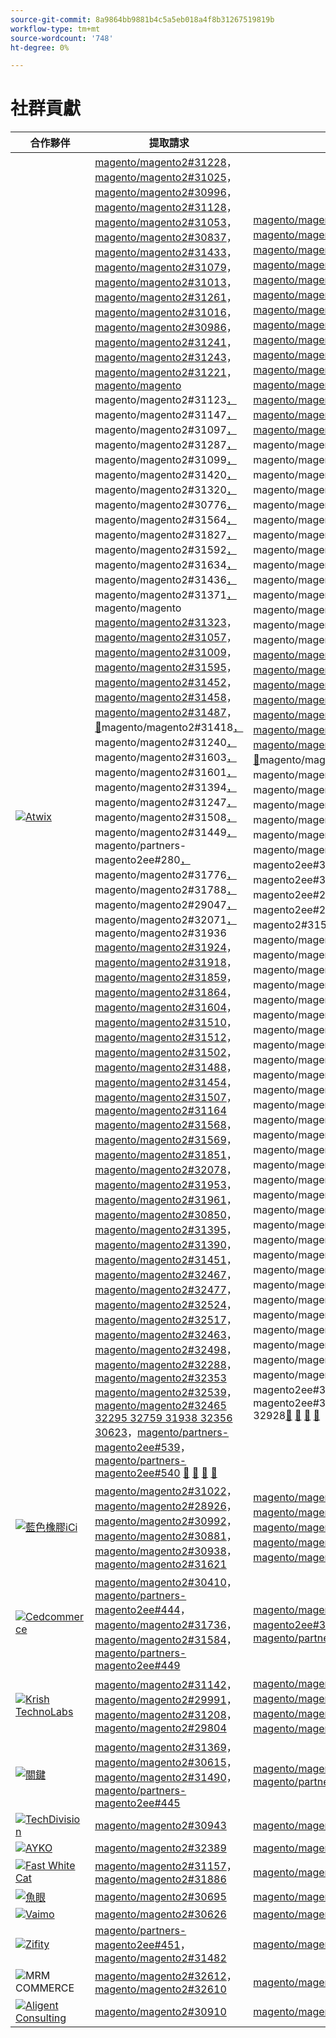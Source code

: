 ```yaml
---
source-git-commit: 8a9864bb9881b4c5a5eb018a4f8b31267519819b
workflow-type: tm+mt
source-wordcount: '748'
ht-degree: 0%

---
```

# 社群貢獻

| 合作夥伴 | 提取請求 | 相關的GitHub問題 |
| ------- | ------- | ------- |
| <a target="_blank" href="https://partners.magento.com/portal/directory/?query=Atwix"><img alt="Atwix" src="https://avatars.githubusercontent.com/t/2617739?s=400&v=4"></a> | [magento/magento2#31228](https://github.com/magento/magento2/pull/31228)，[magento/magento2#31025](https://github.com/magento/magento2/pull/31025)，[magento/magento2#30996](https://github.com/magento/magento2/pull/30996)，[magento/magento2#31128](https://github.com/magento/magento2/pull/31128)，[magento/magento2#31053](https://github.com/magento/magento2/pull/31053)，[magento/magento2#30837](https://github.com/magento/magento2/pull/30837)，[magento/magento2#31433](https://github.com/magento/magento2/pull/31433)，[magento/magento2#31079](https://github.com/magento/magento2/pull/31079)， [magento/magento2#31013](https://github.com/magento/magento2/pull/31013)，[magento/magento2#31261](https://github.com/magento/magento2/pull/31261)，[magento/magento2#31016](https://github.com/magento/magento2/pull/31016)，[magento/magento2#30986](https://github.com/magento/magento2/pull/30986)，[magento/magento2#31241](https://github.com/magento/magento2/pull/31241)，[magento/magento2#31243](https://github.com/magento/magento2/pull/31243)，[magento/magento2#31221](https://github.com/magento/magento2/pull/31221)，[magento/magento ](https://github.com/magento/magento2/pull/31123)magento/magento2#31123[，](https://github.com/magento/magento2/pull/31147)magento/magento2#31147[，](https://github.com/magento/magento2/pull/31097)magento/magento2#31097[，](https://github.com/magento/magento2/pull/31287)magento/magento2#31287[，](https://github.com/magento/magento2/pull/31099)magento/magento2#31099[，](https://github.com/magento/magento2/pull/31420)magento/magento2#31420[，](https://github.com/magento/magento2/pull/31320)magento/magento2#31320[， ](https://github.com/magento/magento2/pull/30776)magento/magento2#30776[，](https://github.com/magento/magento2/pull/31564)magento/magento2#31564[，](https://github.com/magento/magento2/pull/31827)magento/magento2#31827[，](https://github.com/magento/magento2/pull/31592)magento/magento2#31592[，](https://github.com/magento/magento2/pull/31634)magento/magento2#31634[，](https://github.com/magento/magento2/pull/31436)magento/magento2#31436[，](https://github.com/magento/magento2/pull/31371)magento/magento2#31371[，](https://github.com/magento/magento2/pull/31323)magento/magento [magento/magento2#31323](https://github.com/magento/magento2/pull/31057)，[magento/magento2#31057](https://github.com/magento/magento2/pull/31009)，[magento/magento2#31009](https://github.com/magento/magento2/pull/31595)，[magento/magento2#31595](https://github.com/magento/magento2/pull/31452)，[magento/magento2#31452](https://github.com/magento/magento2/pull/31458)，[magento/magento2#31458](https://github.com/magento/magento2/pull/31487)，[magento/magento2#31487](https://github.com/magento/magento2/pull/31418)，[&#128279;](https://github.com/magento/magento2/pull/31240)magento/magento2#31418[，](https://github.com/magento/magento2/pull/31603)magento/magento2#31240[，](https://github.com/magento/magento2/pull/31601)magento/magento2#31603[，](https://github.com/magento/magento2/pull/31394)magento/magento2#31601[，](https://github.com/magento/magento2/pull/31247)magento/magento2#31394[，](https://github.com/magento/magento2/pull/31508)magento/magento2#31247[，](https://github.com/magento/magento2/pull/31449)magento/magento2#31508[， ](https://github.com/magento/magento2/pull/31776)magento/magento2#31449[，](https://github.com/magento/magento2/pull/31788)magento/partners-magento2ee#280[，](https://github.com/magento/magento2/pull/29047)magento/magento2#31776[，](https://github.com/magento/partners-magento2ee/pull/280)magento/magento2#31788[，](https://github.com/magento/magento2/pull/32071)magento/magento2#29047[，](https://github.com/magento/magento2/pull/31936)magento/magento2#32071[，](https://github.com/magento/magento2/pull/31924)magento/magento2#31936 [magento/magento2#31924](https://github.com/magento/magento2/pull/31918)，[magento/magento2#31918](https://github.com/magento/magento2/pull/31859)，[magento/magento2#31859](https://github.com/magento/magento2/pull/31864)，[magento/magento2#31864](https://github.com/magento/magento2/pull/31604)，[magento/magento2#31604](https://github.com/magento/magento2/pull/31510)，[magento/magento2#31510](https://github.com/magento/magento2/pull/31512)， [magento/magento2#31512](https://github.com/magento/magento2/pull/31502)，[magento/magento2#31502](https://github.com/magento/magento2/pull/31488)，[magento/magento2#31488](https://github.com/magento/magento2/pull/31454)，[magento/magento2#31454](https://github.com/magento/magento2/pull/31507)，[magento/magento2#31507](https://github.com/magento/magento2/pull/31164)，[magento/magento2#31164](https://github.com/magento/magento2/pull/31568) [magento/magento2#31568](https://github.com/magento/magento2/pull/31569)，[magento/magento2#31569](https://github.com/magento/magento2/pull/31851)，[magento/magento2#31851](https://github.com/magento/magento2/pull/32078)，[magento/magento2#32078](https://github.com/magento/magento2/pull/31953)，[magento/magento2#31953](https://github.com/magento/magento2/pull/31961)，[magento/magento2#31961](https://github.com/magento/magento2/pull/30850)， [magento/magento2#30850](https://github.com/magento/magento2/pull/31395)，[magento/magento2#31395](https://github.com/magento/magento2/pull/31390)，[magento/magento2#31390](https://github.com/magento/magento2/pull/31451)，[magento/magento2#31451](https://github.com/magento/magento2/pull/32467)，[magento/magento2#32467](https://github.com/magento/magento2/pull/32477)，[magento/magento2#32477](https://github.com/magento/magento2/pull/32524)， [magento/magento2#32524](https://github.com/magento/magento2/pull/32517)，[magento/magento2#32517](https://github.com/magento/magento2/pull/32463)，[magento/magento2#32463](https://github.com/magento/magento2/pull/32498)，[magento/magento2#32498](https://github.com/magento/magento2/pull/32288)，[magento/magento2#32288](https://github.com/magento/magento2/pull/32353)，[magento/magento2#32353](https://github.com/magento/magento2/pull/32539) [magento/magento2#32539](https://github.com/magento/magento2/pull/32465)，[magento/magento2#32465 32295 32759 31938 32356 30623](https://github.com/magento/magento2/pull/32295)，[magento/partners-magento2ee#539](https://github.com/magento/magento2/pull/32759)，[magento/partners-magento2ee#540](https://github.com/magento/magento2/pull/31938) [&#128279;](https://github.com/magento/magento2/pull/32356) [&#128279;](https://github.com/magento/magento2/pull/30623) [&#128279;](https://github.com/magento/partners-magento2ee/pull/539) [&#128279;](https://github.com/magento/partners-magento2ee/pull/540) | [magento/magento2#31233](https://github.com/magento/magento2/issues/31233)，[magento/magento2#31031](https://github.com/magento/magento2/issues/31031)，[magento/magento2#31056](https://github.com/magento/magento2/issues/31056)，[magento/magento2#31130](https://github.com/magento/magento2/issues/31130)，[magento/magento2#31074](https://github.com/magento/magento2/issues/31074)，[magento/magento2#30858](https://github.com/magento/magento2/issues/30858)，[magento/magento2#31438](https://github.com/magento/magento2/issues/31438)，[magento/magento2#31160](https://github.com/magento/magento2/issues/31160)， [magento/magento2#31034](https://github.com/magento/magento2/issues/31034)，[magento/magento2#31168](https://github.com/magento/magento2/issues/31168)，[magento/magento2#31033](https://github.com/magento/magento2/issues/31033)，[magento/magento2#31039](https://github.com/magento/magento2/issues/31039)，[magento/magento2#31250](https://github.com/magento/magento2/issues/31250)，[magento/magento2#31249](https://github.com/magento/magento2/issues/31249)，[magento/magento2#31234](https://github.com/magento/magento2/issues/31234)，[magento/magento ](https://github.com/magento/magento2/issues/31129)magento/magento2#31129[，](https://github.com/magento/magento2/issues/31153)magento/magento2#31153[，](https://github.com/magento/magento2/issues/31132)magento/magento2#31132[，](https://github.com/magento/magento2/issues/31290)magento/magento2#31290[，](https://github.com/magento/magento2/issues/31131)magento/magento2#31131[，](https://github.com/magento/magento2/issues/31440)magento/magento2#31440[，](https://github.com/magento/magento2/issues/31327)magento/magento2#31327[， ](https://github.com/magento/magento2/issues/30784)magento/magento2#30784[，](https://github.com/magento/magento2/issues/31575)magento/magento2#31575[，](https://github.com/magento/magento2/issues/31844)magento/magento2#31844[，](https://github.com/magento/magento2/issues/31628)magento/magento2#31628[，](https://github.com/magento/magento2/issues/31647)magento/magento2#31647[，](https://github.com/magento/magento2/issues/31437)magento/magento2#31437[，](https://github.com/magento/magento2/issues/31442)magento/magento2#31442[，](https://github.com/magento/magento2/issues/31325)magento/magento [magento/magento2#31325](https://github.com/magento/magento2/issues/31073)，[magento/magento2#31073](https://github.com/magento/magento2/issues/31036)，[magento/magento2#31036](https://github.com/magento/magento2/issues/31627)，[magento/magento2#31627](https://github.com/magento/magento2/issues/31632)，[magento/magento2#31632](https://github.com/magento/magento2/issues/31522)，[magento/magento2#31522](https://github.com/magento/magento2/issues/31521)，[magento/magento2#31521](https://github.com/magento/magento2/issues/31441)，[&#128279;](https://github.com/magento/magento2/issues/31251)magento/magento2#31441[，](https://github.com/magento/magento2/issues/31624)magento/magento2#31251[，](https://github.com/magento/magento2/issues/31626)magento/magento2#31624[，](https://github.com/magento/magento2/issues/31403)magento/magento2#31626[，](https://github.com/magento/magento2/issues/31248)magento/magento2#31403[，](https://github.com/magento/magento2/issues/31516)magento/magento2#31248[，](https://github.com/magento/magento2/issues/31524)magento/magento2#31516[， ](https://github.com/magento/magento2/issues/31801)magento/partners-magento2ee#31524[，](https://github.com/magento/magento2/issues/28522)magento/partners-magento2ee#31801[，](https://github.com/magento/partners-magento2ee/issues/28586)magento/partners-magento2ee#28522[，](https://github.com/magento/partners-magento2ee/issues/31435)magento/partners-magento2ee#28586[，](https://github.com/magento/partners-magento2ee/issues/31560)magento/magento2#31435[，](https://github.com/magento/partners-magento2ee/issues/31561)magento2#31560[&#128279;](https://github.com/magento/magento2/issues/32072)magento/magento2#31561[，](https://github.com/magento/magento2/issues/31937)magento/magento2#32072[，](https://github.com/magento/magento2/issues/31902)magento/magento2#31937[，](https://github.com/magento/magento2/issues/31860)magento/magento2#31902[，](https://github.com/magento/magento2/issues/31865)magento/magento2#31860[，](https://github.com/magento/magento2/issues/31623)magento/magento2#31865[， ](https://github.com/magento/magento2/issues/31515)magento/magento2#31623[，](https://github.com/magento/magento2/issues/31514)magento/magento2#31515[，](https://github.com/magento/magento2/issues/31519)magento/magento2#31514[，](https://github.com/magento/magento2/issues/31520)magento/magento2#31519[，](https://github.com/magento/magento2/issues/31517)magento/magento2#31520[，](https://github.com/magento/magento2/issues/31075)magento/magento2#31517[， ](https://github.com/magento/magento2/issues/31574)magento/magento2#31075[，](https://github.com/magento/magento2/issues/31573)magento/magento2#31574[，](https://github.com/magento/magento2/issues/31852)magento/magento2#31573[，](https://github.com/magento/magento2/issues/32079)magento/magento2#31852[，](https://github.com/magento/magento2/issues/31954)magento/magento2#32079[，](https://github.com/magento/magento2/issues/31962)magento/magento2#31954[&#128279;](https://github.com/magento/magento2/issues/30855)magento/magento2#31962[，](https://github.com/magento/magento2/issues/30645)magento/magento2#30855[，](https://github.com/magento/magento2/issues/31523)magento/magento2#30645[，](https://github.com/magento/magento2/issues/32505)magento/magento2#31523[，](https://github.com/magento/magento2/issues/32504)magento/magento2#32505[，](https://github.com/magento/magento2/issues/32583)magento/magento2#32504[， ](https://github.com/magento/magento2/issues/32518)magento/magento2#32583[，](https://github.com/magento/magento2/issues/32507)magento/magento2#32518[，](https://github.com/magento/magento2/issues/32569)magento/magento2#32507[，](https://github.com/magento/magento2/issues/32502)magento/magento2#32569[，](https://github.com/magento/magento2/issues/32379)magento/magento2#32502[，](https://github.com/magento/magento2/issues/32279)magento/magento2#4451[， ](https://github.com/magento/magento2/issues/32568)magento/magento2#32379[，](https://github.com/magento/magento2/issues/32506)magento/magento2#32279[，](https://github.com/magento/magento2/issues/32377)magento/magento2#32568[，](https://github.com/magento/magento2/issues/4451)magento/partners-magento2ee#32506[，](https://github.com/magento/magento2/issues/32577)magento/partners-magento2ee#32377 32577 29631 30210 32574 32928[&#128279;](https://github.com/magento/magento2/issues/29631) [&#128279;](https://github.com/magento/magento2/issues/30210) [&#128279;](https://github.com/magento/partners-magento2ee/issues/32574) [&#128279;](https://github.com/magento/partners-magento2ee/issues/32928) |
| <a target="_blank" href="https://solutionpartners.adobe.com/s/directory/detail/blue+acorn+ici"><img alt="藍色橡膠iCi" src="https://avatars.githubusercontent.com/t/2916141?s=400&v=4"></a> | [magento/magento2#31022](https://github.com/magento/magento2/pull/31022)，[magento/magento2#28926](https://github.com/magento/magento2/pull/28926)，[magento/magento2#30992](https://github.com/magento/magento2/pull/30992)，[magento/magento2#30881](https://github.com/magento/magento2/pull/30881)，[magento/magento2#30938](https://github.com/magento/magento2/pull/30938)，[magento/magento2#31621](https://github.com/magento/magento2/pull/31621) | [magento/magento2#30265](https://github.com/magento/magento2/issues/30265)，[magento/magento2#29528](https://github.com/magento/magento2/issues/29528)，[magento/magento2#30286](https://github.com/magento/magento2/issues/30286)，[magento/magento2#30880](https://github.com/magento/magento2/issues/30880)，[magento/magento2#29690](https://github.com/magento/magento2/issues/29690)，[magento/magento2#27678](https://github.com/magento/magento2/issues/27678) |
| <a target="_blank" href="https://partners.magento.com/portal/directory/?query=Cedcommerce"><img alt="Cedcommerce" src="https://avatars.githubusercontent.com/t/3028824?s=400&v=4"></a> | [magento/magento2#30410](https://github.com/magento/magento2/pull/30410)，[magento/partners-magento2ee#444](https://github.com/magento/partners-magento2ee/pull/444)，[magento/magento2#31736](https://github.com/magento/magento2/pull/31736)，[magento/magento2#31584](https://github.com/magento/magento2/pull/31584)，[magento/partners-magento2ee#449](https://github.com/magento/partners-magento2ee/pull/449) | [magento/magento2#30424](https://github.com/magento/magento2/issues/30424)，[magento/partners-magento2ee#31111](https://github.com/magento/partners-magento2ee/issues/31111)，[magento/magento2#31660](https://github.com/magento/magento2/issues/31660)，[magento/partners-magento2ee#31331](https://github.com/magento/partners-magento2ee/issues/31331) |
| <a target="_blank" href="https://solutionpartners.adobe.com/s/directory/detail/krish+technolabs"><img alt="Krish TechnoLabs" src="https://avatars.githubusercontent.com/t/2849637?s=400&v=4"></a> | [magento/magento2#31142](https://github.com/magento/magento2/pull/31142)，[magento/magento2#29991](https://github.com/magento/magento2/pull/29991)，[magento/magento2#31208](https://github.com/magento/magento2/pull/31208)，[magento/magento2#29804](https://github.com/magento/magento2/pull/29804) | [magento/magento2#30911](https://github.com/magento/magento2/issues/30911)，[magento/magento2#29936](https://github.com/magento/magento2/issues/29936)，[magento/magento2#31188](https://github.com/magento/magento2/issues/31188)，[magento/magento2#29365](https://github.com/magento/magento2/issues/29365)，[magento/magento2#29805](https://github.com/magento/magento2/issues/29805) |
| <a target="_blank" href="https://partners.magento.com/portal/directory/?query=EY"><img alt="關鍵" src="https://avatars.githubusercontent.com/t/3415735?s=400&v=4"></a> | [magento/magento2#31369](https://github.com/magento/magento2/pull/31369)，[magento/magento2#30615](https://github.com/magento/magento2/pull/30615)，[magento/magento2#31490](https://github.com/magento/magento2/pull/31490)，[magento/partners-magento2ee#445](https://github.com/magento/partners-magento2ee/pull/445) | [magento/magento2#4451](https://github.com/magento/magento2/issues/4451)，[magento/magento2#29302](https://github.com/magento/magento2/issues/29302)，[magento/partners-magento2ee#31196](https://github.com/magento/partners-magento2ee/issues/31196) |
| <a target="_blank" href="https://partners.magento.com/portal/directory/?query=TechDivision"><img alt="TechDivision" src="https://avatars.githubusercontent.com/t/2617775?s=400&v=4"></a> | [magento/magento2#30943](https://github.com/magento/magento2/pull/30943) | [magento/magento2#30936](https://github.com/magento/magento2/issues/30936) |
| <a target="_blank" href="https://partners.magento.com/portal/directory/?query=AYKO"><img alt="AYKO" src="https://avatars.githubusercontent.com/t/2841512?s=400&v=4"></a> | [magento/magento2#32389](https://github.com/magento/magento2/pull/32389) | [magento/magento2#32088](https://github.com/magento/magento2/issues/32088) |
| <a target="_blank" href="https://solutionpartners.adobe.com/s/directory/detail/fast+white+cat"><img alt="Fast White Cat" src="https://avatars.githubusercontent.com/t/3579504?s=400&v=4"></a> | [magento/magento2#31157](https://github.com/magento/magento2/pull/31157)，[magento/magento2#31886](https://github.com/magento/magento2/pull/31886) | [magento/magento2#30724](https://github.com/magento/magento2/issues/30724)，[magento/magento2#30471](https://github.com/magento/magento2/issues/30471) |
| <a target="_blank" href="https://partners.magento.com/portal/directory/?query=Fisheye"><img alt="魚眼" src="https://avatars.githubusercontent.com/t/3171724?s=400&v=4"></a> | [magento/magento2#30695](https://github.com/magento/magento2/pull/30695) | [magento/magento2#30788](https://github.com/magento/magento2/issues/30788) |
| <a target="_blank" href="https://partners.magento.com/portal/directory/?query=Vaimo"><img alt="Vaimo" src="https://avatars.githubusercontent.com/t/2617778?s=400&v=4"></a> | [magento/magento2#30626](https://github.com/magento/magento2/pull/30626) | [magento/magento2#30622](https://github.com/magento/magento2/issues/30622) |
| <a target="_blank" href="https://partners.magento.com/portal/directory/?query=Ziffity"><img alt="Zifity" src="https://avatars.githubusercontent.com/t/3432500?s=400&v=4"></a> | [magento/partners-magento2ee#451](https://github.com/magento/partners-magento2ee/pull/451)，[magento/magento2#31482](https://github.com/magento/magento2/pull/31482) | [magento/magento2#31557](https://github.com/magento/magento2/issues/31557) |
| <img alt="MRM COMMERCE" src="https://avatars.githubusercontent.com/t/3714179?s=400&v=4"></a> | [magento/magento2#32612](https://github.com/magento/magento2/pull/32612)，[magento/magento2#32610](https://github.com/magento/magento2/pull/32610) | [magento/magento2#32578](https://github.com/magento/magento2/issues/32578)，[magento/magento2#32658](https://github.com/magento/magento2/issues/32658) |
| <a target="_blank" href="https://solutionpartners.adobe.com/s/directory/detail/aligent+consulting"><img alt="Aligent Consulting" src="https://avatars.githubusercontent.com/t/2686050?s=400&v=4"></a> | [magento/magento2#30910](https://github.com/magento/magento2/pull/30910) | [magento/magento2#30909](https://github.com/magento/magento2/issues/30909) |
